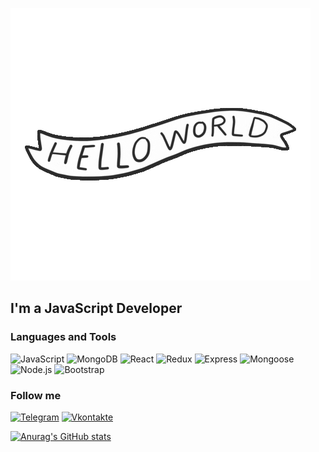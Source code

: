 ![Header](https://github.com/Pryanik1996/pryanik1996/blob/main/assets/header.gif)

## I'm a JavaScript Developer

### Languages and Tools
![JavaScript](https://img.shields.io/badge/-JavaScript-090909?style=for-the-badge&logo=JavaScript&logoColor=E9D54D)
![MongoDB](https://img.shields.io/badge/-MongoDB-090909?style=for-the-badge&logo=MongoDB&logoColor=90ee90)
![React](https://img.shields.io/badge/-React-090909?style=for-the-badge&logo=React&logoColor=62d9fb)
![Redux](https://img.shields.io/badge/-Redux-090909?style=for-the-badge&logo=Redux&logoColor=6e40b3)
![Express](https://img.shields.io/badge/-Express-090909?style=for-the-badge&logo=Express&logoColor=90ee90)
![Mongoose](https://img.shields.io/badge/-Mongoose-090909?style=for-the-badge&logo=Mongoose&logoColor=852014)
![Node.js](https://img.shields.io/badge/-Node.js-090909?style=for-the-badge&logo=Node.js&logoColor=90ee90)
![Bootstrap](https://img.shields.io/badge/-Bootstrap-090909?style=for-the-badge&logo=Bootstrap&logoColor=6e40b3)

### Follow me

[![Telegram](https://img.shields.io/badge/-Telegram-090909?style=for-the-badge&logo=Telegram&logoColor=62d9fb)]()
[![Vkontakte](https://img.shields.io/badge/-Vkontakte-090909?style=for-the-badge&logo=Vkontakte&logoColor=0d2592)]()

[![Anurag's GitHub stats](https://github-readme-stats.vercel.app/api?username=Pryanik1996&show_icons=true?theme=radical)](https://github.com/Pryanik1996/github-readme-stats)
